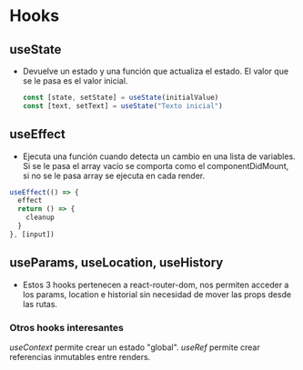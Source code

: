 # Hooks

## useState

  - Devuelve un estado y una función que actualiza el estado. El valor que se le pasa es el valor inicial.
    ```js
    const [state, setState] = useState(initialValue)
    const [text, setText] = useState("Texto inicial")
    ```

## useEffect

  - Ejecuta una función cuando detecta un cambio en una lista de variables. Si se le pasa el array vacío se comporta como el componentDidMount, si no se le pasa array se ejecuta en cada render.
  
  ```js
  useEffect(() => {
    effect
    return () => {
      cleanup
    }
  }, [input])
  ```

## useParams, useLocation, useHistory

  - Estos 3 hooks pertenecen a react-router-dom, nos permiten acceder a los params, location e historial sin necesidad de mover las props desde las rutas.

### Otros hooks interesantes

  *useContext* permite crear un estado "global".
  *useRef* permite crear referencias inmutables entre renders.
